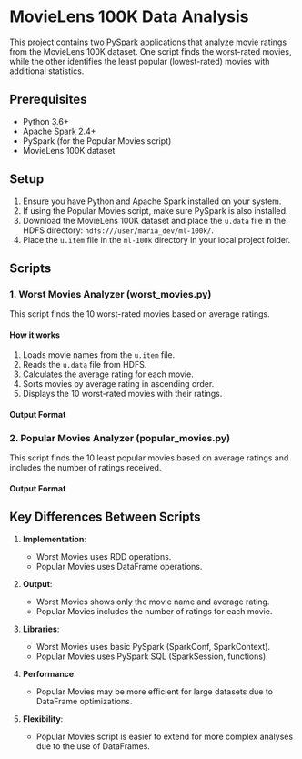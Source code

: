 # MovieLens 100K Data Analysis

This project contains two PySpark applications that analyze movie ratings from the MovieLens 100K dataset. One script finds the worst-rated movies, while the other identifies the least popular (lowest-rated) movies with additional statistics.

## Prerequisites

- Python 3.6+
- Apache Spark 2.4+
- PySpark (for the Popular Movies script)
- MovieLens 100K dataset

## Setup

1. Ensure you have Python and Apache Spark installed on your system.
2. If using the Popular Movies script, make sure PySpark is also installed.
3. Download the MovieLens 100K dataset and place the `u.data` file in the HDFS directory: `hdfs:///user/maria_dev/ml-100k/`.
4. Place the `u.item` file in the `ml-100k` directory in your local project folder.

## Scripts

### 1. Worst Movies Analyzer (worst_movies.py)

This script finds the 10 worst-rated movies based on average ratings.


#### How it works
1. Loads movie names from the `u.item` file.
2. Reads the `u.data` file from HDFS.
3. Calculates the average rating for each movie.
4. Sorts movies by average rating in ascending order.
5. Displays the 10 worst-rated movies with their ratings.

#### Output Format

### 2. Popular Movies Analyzer (popular_movies.py)

This script finds the 10 least popular movies based on average ratings and includes the number of ratings received.

#### Output Format

## Key Differences Between Scripts

1. **Implementation**: 
   - Worst Movies uses RDD operations.
   - Popular Movies uses DataFrame operations.

2. **Output**:
   - Worst Movies shows only the movie name and average rating.
   - Popular Movies includes the number of ratings for each movie.

3. **Libraries**:
   - Worst Movies uses basic PySpark (SparkConf, SparkContext).
   - Popular Movies uses PySpark SQL (SparkSession, functions).

4. **Performance**:
   - Popular Movies may be more efficient for large datasets due to DataFrame optimizations.

5. **Flexibility**:
   - Popular Movies script is easier to extend for more complex analyses due to the use of DataFrames.



